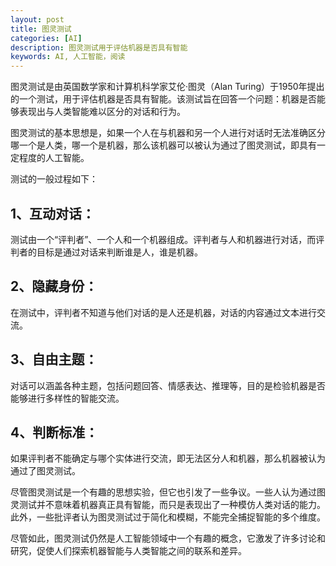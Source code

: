 ```yaml
---
layout: post
title: 图灵测试
categories: [AI]
description: 图灵测试用于评估机器是否具有智能
keywords: AI, 人工智能，阅读
---
```


图灵测试是由英国数学家和计算机科学家艾伦·图灵（Alan Turing）于1950年提出的一个测试，用于评估机器是否具有智能。该测试旨在回答一个问题：机器是否能够表现出与人类智能难以区分的对话和行为。

图灵测试的基本思想是，如果一个人在与机器和另一个人进行对话时无法准确区分哪一个是人类，哪一个是机器，那么该机器可以被认为通过了图灵测试，即具有一定程度的人工智能。

测试的一般过程如下：

## 1、互动对话： 

测试由一个“评判者”、一个人和一个机器组成。评判者与人和机器进行对话，而评判者的目标是通过对话来判断谁是人，谁是机器。

## 2、隐藏身份： 

在测试中，评判者不知道与他们对话的是人还是机器，对话的内容通过文本进行交流。

## 3、自由主题： 

对话可以涵盖各种主题，包括问题回答、情感表达、推理等，目的是检验机器是否能够进行多样性的智能交流。

## 4、判断标准： 

如果评判者不能确定与哪个实体进行交流，即无法区分人和机器，那么机器被认为通过了图灵测试。

尽管图灵测试是一个有趣的思想实验，但它也引发了一些争议。一些人认为通过图灵测试并不意味着机器真正具有智能，而只是表现出了一种模仿人类对话的能力。此外，一些批评者认为图灵测试过于简化和模糊，不能完全捕捉智能的多个维度。

尽管如此，图灵测试仍然是人工智能领域中一个有趣的概念，它激发了许多讨论和研究，促使人们探索机器智能与人类智能之间的联系和差异。
